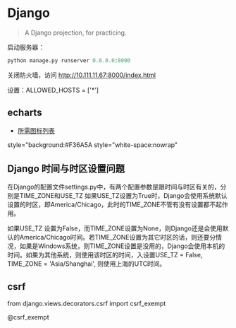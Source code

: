 Django
=====
> A Django projection, for practicing.

启动服务器：
```python
python manage.py runserver 0.0.0.0:8000
```

关闭防火墙，访问 http://10.111.11.67:8000/index.html

设置：ALLOWED_HOSTS = ['*']

## echarts
* [所需图标列表](https://github.com/ecomfe/echarts/blob/master/index.js)

style="background:#F36A5A
 style="white-space:nowrap"



## Django 时间与时区设置问题

在Django的配置文件settings.py中，有两个配置参数是跟时间与时区有关的，分别是TIME_ZONE和USE_TZ
如果USE_TZ设置为True时，Django会使用系统默认设置的时区，即America/Chicago，此时的TIME_ZONE不管有没有设置都不起作用。

如果USE_TZ 设置为False，而TIME_ZONE设置为None，则Django还是会使用默认的America/Chicago时间。若TIME_ZONE设置为其它时区的话，则还要分情况，如果是Windows系统，则TIME_ZONE设置是没用的，Django会使用本机的时间。如果为其他系统，则使用该时区的时间，入设置USE_TZ = False, TIME_ZONE = 'Asia/Shanghai', 则使用上海的UTC时间。

## csrf
from django.views.decorators.csrf import csrf_exempt

@csrf_exempt